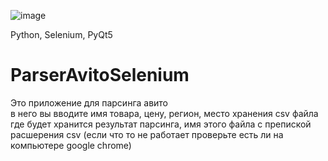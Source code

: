 ![image](https://github.com/itkek3/ParserAvitoSelenium/assets/88595775/3a09079a-4f89-41c4-bf23-a1e8208a3b07)

Python, Selenium, PyQt5
# ParserAvitoSelenium
Это приложение для парсинга авито <br>
в него вы вводите имя товара, цену, регион, место хранения csv файла где будет хранится результат парсинга, имя этого файла с препиской расшерения csv
(если что то не работает проверьте есть ли на компьютере google chrome)
